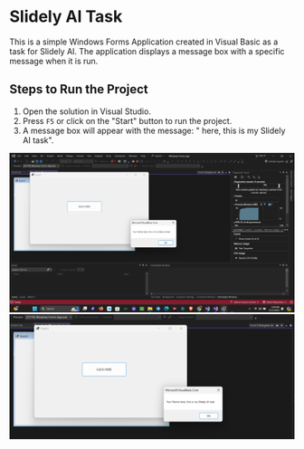 # Slidely AI Task

This is a simple Windows Forms Application created in Visual Basic as a task for Slidely AI. The application displays a message box with a specific message when it is run.

## Steps to Run the Project

1. Open the solution in Visual Studio.
2. Press `F5` or click on the "Start" button to run the project.
3. A message box will appear with the message: "<Your Name> here, this is my Slidely AI task".

![Screenshot](https://github.com/Nayankumar4986/..NET-7_Window-Desk-Top-App/blob/main/capture%201.png)
![Screenshot](https://github.com/Nayankumar4986/..NET-7_Window-Desk-Top-App/blob/main/capture%202%20.png)
